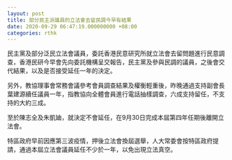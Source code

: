 ```yaml
---
layout: post
title: 部分民主派議員的立法會去留民調今早有結果
date: 2020-09-29 06:47:19.000000000 +08:00
categories: rthk
---
```


民主黨及部分泛民立法會議員，委託香港民意研究所就立法會去留問題進行民意調查，香港民研今早會先向委託機構呈交報告，民主黨及參與民調的議員，之後會交代結果，以及是否接受延任一年的決定。

另外，教協理事會常務會議參考會員調查結果及權衡輕重後，昨晚通過支持副會長葉建源續任議員一年，指教協向全體會員進行電話抽樣調查，六成支持留任，不支持的大約三成。

至於陳志全及朱凱廸，就決定不會延任，在9月30日完成本屆第四年任期後離開立法會。

特區政府早前因應第三波疫情，押後立法會換屆選舉，人大常委會按特區政府提請，通過本屆立法會議員延任不少於一年，以免出現立法真空。
